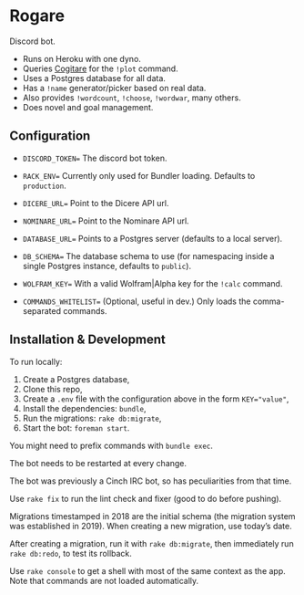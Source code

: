 # Rogare

Discord bot.

- Runs on Heroku with one dyno.
- Queries [Cogitare](https://cogitare.nz) for the `!plot` command.
- Uses a Postgres database for all data.
- Has a `!name` generator/picker based on real data.
- Also provides `!wordcount`, `!choose`, `!wordwar`, many others.
- Does novel and goal management.

## Configuration

- `DISCORD_TOKEN=` The discord bot token.

- `RACK_ENV=` Currently only used for Bundler loading. Defaults to `production`.

- `DICERE_URL=` Point to the Dicere API url.

- `NOMINARE_URL=` Point to the Nominare API url.

- `DATABASE_URL=` Points to a Postgres server (defaults to a local server).

- `DB_SCHEMA=` The database schema to use (for namespacing inside a single Postgres instance, defaults to `public`).

- `WOLFRAM_KEY=` With a valid Wolfram|Alpha key for the `!calc` command.

- `COMMANDS_WHITELIST=` (Optional, useful in dev.) Only loads the comma-separated commands.

## Installation & Development

To run locally:

1. Create a Postgres database,
2. Clone this repo,
3. Create a `.env` file with the configuration above in the form `KEY="value"`,
4. Install the dependencies: `bundle`,
5. Run the migrations: `rake db:migrate`,
6. Start the bot: `foreman start`.

You might need to prefix commands with `bundle exec`.

The bot needs to be restarted at every change.

The bot was previously a Cinch IRC bot, so has peculiarities from that time.

Use `rake fix` to run the lint check and fixer (good to do before pushing).

Migrations timestamped in 2018 are the initial schema (the migration system was
established in 2019). When creating a new migration, use today’s date.

After creating a migration, run it with `rake db:migrate`, then immediately run
`rake db:redo`, to test its rollback.

Use `rake console` to get a shell with most of the same context as the app. Note
that commands are not loaded automatically.
